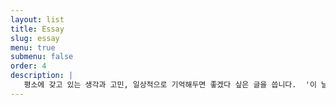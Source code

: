 ```yaml
---
layout: list
title: Essay
slug: essay
menu: true
submenu: false
order: 4
description: |
   평소에 갖고 있는 생각과 고민, 일상적으로 기억해두면 좋겠다 싶은 글을 씁니다.  '이 날 이때는 내가 무얼 했고 어떤 생각을 갖고 있었지?' 알 수 있게끔. 
---
```

